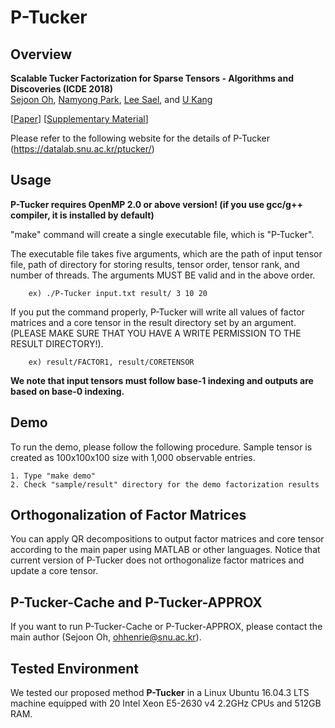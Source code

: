 # P-Tucker

Overview
---------------

**Scalable Tucker Factorization for Sparse Tensors - Algorithms and Discoveries (ICDE 2018)**  
[Sejoon Oh](https://sejoonoh.github.io/), [Namyong Park](http://namyongpark.com/), [Lee Sael](https://leesael.github.io/), and [U Kang](https://datalab.snu.ac.kr/~ukang/)

[[Paper](https://datalab.snu.ac.kr/ptucker/ptucker.pdf)] [[Supplementary Material](https://datalab.snu.ac.kr/ptucker/supple.pdf)]

Please refer to the following website for the details of P-Tucker (https://datalab.snu.ac.kr/ptucker/)

Usage
---------------

**P-Tucker requires OpenMP 2.0 or above version! (if you use gcc/g++ compiler, it is installed by default)**

"make" command will create a single executable file, which is "P-Tucker".

The executable file takes five arguments, which are the path of input tensor file, path of directory for storing results, tensor order, tensor rank, and number of threads. The arguments MUST BE valid and in the above order.

		ex) ./P-Tucker input.txt result/ 3 10 20

If you put the command properly, P-Tucker will write all values of factor matrices and a core tensor in the result directory set by an argument. (PLEASE MAKE SURE THAT YOU HAVE A WRITE PERMISSION TO THE RESULT DIRECTORY!).

		ex) result/FACTOR1, result/CORETENSOR

**We note that input tensors must follow base-1 indexing and outputs are based on base-0 indexing.**

Demo
---------------
To run the demo, please follow the following procedure. Sample tensor is created as 100x100x100 size with 1,000 observable entries.

	1. Type "make demo"
	2. Check "sample/result" directory for the demo factorization results
  
Orthogonalization of Factor Matrices
---------------

You can apply QR decompositions to output factor matrices and core tensor according to the main paper using MATLAB or other languages. Notice that current version of P-Tucker does not orthogonalize factor matrices and update a core tensor.

P-Tucker-Cache and P-Tucker-APPROX 
---------------

If you want to run P-Tucker-Cache or P-Tucker-APPROX, please contact the main author (Sejoon Oh, ohhenrie@snu.ac.kr).

Tested Environment
---------------
We tested our proposed method **P-Tucker** in a Linux Ubuntu 16.04.3 LTS machine equipped with 20 Intel Xeon E5-2630 v4 2.2GHz CPUs and 512GB RAM.
